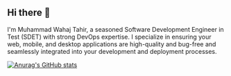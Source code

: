 ## Hi there 👋
I'm Muhammad Wahaj Tahir, a seasoned Software Development Engineer in Test (SDET) with strong DevOps expertise. I specialize in ensuring your web, mobile, and desktop applications are high-quality and bug-free and seamlessly integrated into your development and deployment processes.

[![Anurag's GitHub stats](https://github-readme-stats.vercel.app/api?username=WahajT)](https://github.com/anuraghazra/github-readme-stats)
